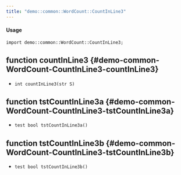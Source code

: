 ```yaml
---
title: "demo::common::WordCount::CountInLine3"
---
```


#### Usage

`import demo::common::WordCount::CountInLine3;`


## function countInLine3 {#demo-common-WordCount-CountInLine3-countInLine3}

* ``int countInLine3(str S)``

## function tstCountInLine3a {#demo-common-WordCount-CountInLine3-tstCountInLine3a}

* ``test bool tstCountInLine3a()``

## function tstCountInLine3b {#demo-common-WordCount-CountInLine3-tstCountInLine3b}

* ``test bool tstCountInLine3b()``

